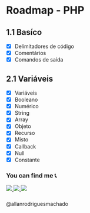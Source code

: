 # Roadmap - PHP


## 1.1 Basíco

- [x]  Delimitadores de código
- [x]  Comentários
- [x]  Comandos de saída

## 2.1 Variáveis 

- [x]  Variáveis
- [x]  Booleano
- [x]  Numérico
- [x]  String
- [x]  Array
- [x]  Objeto
- [x]  Recurso
- [x]  Misto
- [x]  Callback
- [x]  Null
- [x]  Constante

### You can find me 📞

<p>
<a href="mailto:allan.rodrigues14@hotmail.com" alt="E-mail" target="_blank">
    <img src="https://img.shields.io/badge/-hotmail-0564f2?style=for-the-badge&logo=hotmail&logoColor=white" />
</a>
<a href="https://www.linkedin.com/in/allanrodriguesmachado/" alt="LinkedIn" target="_blank">
    <img src="https://img.shields.io/badge/-LinkedIn-blue?style=for-the-badge&logo=Linkedin&logoColor=white " />
</a>

<a href="https://dev.to/allanrodriguesmachado" alt="Dev.To" target="_blank">
    <img src="https://img.shields.io/badge/dev.to-black?style=for-the-badge&logo=dev.to&logoColor=logoColor=white" />
</a>
</p>

###
@allanrodriguesmachado